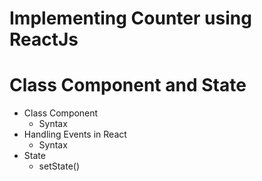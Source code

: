 # Implementing Counter using ReactJs

# Class Component and State

- Class Component
  - Syntax
- Handling Events in React
  - Syntax
- State
  - setState()
